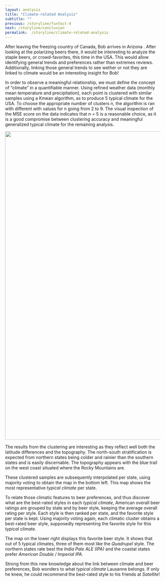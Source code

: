 ```yaml
---
layout: analysis
title: "Climate-related Analysis"
subtitle: ""
previous: /storyline/funfact-4
next: /storyline/conclusion 
permalink:  /storyline/climate-related-analysis
---
```


After leaving the freezing country of Canada, Bob arrives in Arizona . After looking at the polarizing beers there, it would be interesting to analyze the staple beers, or crowd-favorites, this time in the USA. This would allow identifying general trends and preferences rather than extremes reviews. Additionally, linking those general trends to see wether or not they are linked to climate would be an interesting insight for Bob!

In order to observe a meaningful relationship, we must define the concept of “climate” in a quantifiable manner.  Using refined weather data (monthly mean temperature and precipitation), each point is clustered with similar samples using a Kmean algorithm, as to produce 5 typical climate for the USA. To choose the appropriate number of clusters n, the algorithm is ran with different with values for n going from 2 to 9. The visual inspection of the MSE score on the data indicates that n = 5 is a reasonable choice, as it is a good compromise between clustering accuracy and meaningful generalized typical climate for the remaining analysis.

<!-- Plot goes here -->
<img src="{{ 'assets/figures/analysis4_plot.png' | relative_url }}" width="1000">

The results from the clustering are interesting as they reflect well both the latitude differences and the topography. The north-south stratification is expected from northern states being colder and rainier than the southern states and is easily discernable. The topography appears with the blue trail on the west coast situated where the Rocky Mountains are.

These clustered samples are subsequently interpolated per state, using majority voting to obtain the map in the bottom left. This map shows the most representative *typical climate* per state.

To relate those climatic features to beer preferences, and thus discover what are the best-rated styles in each *typical climate*, American overall beer ratings are grouped by state and by beer style, keeping the average overall rating per style.  Each style is then ranked per state, and the favorite style per state is kept. Using majority voting again, each climatic cluster obtains a best-rated beer style, supposedly representing the favorite style for this *typical climate.*

The map on the lower right displays this favorite beer style. It shows that out of 5 typical climates, three of them most like the *Quadrupel* style. The northern states rate best the *India Pale ALE (IPA)* and the coastal states prefer *American Double / Imperial IPA.*

Strong from this new knowledge about the link between climate and beer preferences, Bob wonders to what *typical climate* Lausanne belongs. If only he knew, he could recommend the best-rated style to his friends at *Satellite*!
